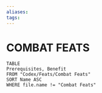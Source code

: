 ```yaml
---
aliases: 
tags: 
---
```

# COMBAT FEATS
``` dataview
TABLE
Prerequisites, Benefit
FROM "Codex/Feats/Combat Feats"
SORT Name ASC
WHERE file.name != "Combat Feats"
```
